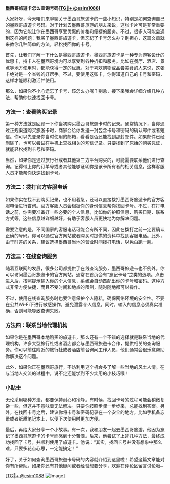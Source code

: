 **墨西哥旅遊卡怎么查询号码[[TG💪+ @esim1088](https://t.me/s/esim1088)]**

大家好呀，今天咱们来聊聊关于墨西哥旅遊卡的一些小知识，特别是如何查询自己的墨西哥旅遊卡号码。对于计划去墨西哥旅游的朋友来说，这张卡片可是非常重要的，因为它能让你在墨西哥享受优惠的价格和便捷的服务。不过，很多人可能会遇到这样的问题：我买了墨西哥旅遊卡，但忘记了卡号怎么办？别担心，这篇文章就来教你几种简单的方法，轻松找回你的卡号。

首先，让我们了解一下什么是墨西哥旅遊卡。墨西哥旅遊卡是一种专为游客设计的优惠卡，持卡人在墨西哥境内可以享受到各种折扣和服务。比如在餐厅、酒店、景点等地方使用时，都能获得一定的优惠。对于喜欢购物或品尝美食的人来说，这张卡绝对是一个省钱的好帮手。不过，要使用这张卡，你得知道自己的卡号和密码，这样才能顺利激活并使用。

那么，如果你不小心遗忘了卡号，该怎么办呢？别急，接下来我会详细介绍几种方法，帮助你快速找回卡号。

### 方法一：查看购买记录

第一种方法就是回顾一下你当初购买墨西哥旅遊卡时的记录。通常情况下，当你通过正规渠道购买旅游卡时，商家会给你发送一封包含卡号和密码的确认邮件或者短信。你可以先登录你当时使用的邮箱，看看是否还能找到那封邮件。如果邮件已经删除了，也可以尝试在手机上查找相关的短信记录。只要找到了原始的购买凭证，就能轻松找到卡号和密码。

当然，如果你是通过旅行社或者其他第三方平台购买的，可能需要联系他们进行查询。记得带上你的订单号或者其他能够证明你是该卡所有者的相关信息，这样客服人员才能帮你快速找到卡号。

### 方法二：拨打官方客服电话

如果你实在找不到购买记录，也不用着急，还可以直接拨打墨西哥旅遊卡的官方客服电话进行咨询。官方客服人员会根据你的身份信息帮你找回卡号。不过，在打电话之前，你需要准备好一些必要的个人信息，比如你的护照信息、购买日期、联系方式等。这些信息越详细越好，有助于客服人员更快地为你解决问题。

需要注意的是，不同国家的客服电话可能会有所不同，因此在拨打之前一定要确认正确的号码。你可以通过官方网站或者购买时提供的资料中找到客服电话。此外，由于时差的关系，建议选择墨西哥当地的营业时间拨打电话，以免白跑一趟。

### 方法三：在线查询服务

随着互联网的发展，很多公司都提供了在线查询服务，墨西哥旅遊卡也不例外。你可以访问墨西哥旅遊卡的官方网站，通常在首页会有“忘记卡号”之类的选项。点击进入后，按照提示输入你的个人信息，系统会自动匹配出你的卡号和密码。这种方式非常方便快捷，而且不受时间和地点的限制，随时随地都可以操作。

不过，使用在线查询服务时也要注意保护个人隐私，确保网络环境的安全性。不要在公共Wi-Fi下进行敏感操作，避免泄露个人信息。同时，输入的信息必须真实准确，否则可能导致查询失败。

### 方法四：联系当地代理机构

如果你是在墨西哥本地购买的旅遊卡，那么还有一个不错的选择就是联系当地的代理机构。许多大型旅行社或者酒店都会与墨西哥旅遊卡合作，提供相关的查询服务。你可以前往附近的旅行社或者酒店前台询问工作人员，他们通常会很乐意帮助你解决这个问题。

此外，如果你正在墨西哥旅行，不妨利用这个机会多了解一些当地的风土人情。在与当地人交流的过程中，说不定还能学到不少实用的小技巧哦！

### 小贴士

无论采用哪种方法，都要保持耐心和冷静。有时候，找回卡号的过程可能会稍微复杂一些，但这并不意味着无法解决。只要你按照步骤一步步来，总能找到答案。另外，在找回卡号之后，建议你将卡号和密码记录在一个安全的地方，比如手机备忘录或者纸质笔记本上，以便下次使用时更加方便。

最后，再给大家分享一个小故事。有一次，我和朋友一起去墨西哥旅游，他因为忘记了墨西哥旅遊卡的卡号而感到十分苦恼。后来，他尝试了上述几种方法，最终成功找回了卡号，并顺利使用了旅遊卡。他说：“其实，找回卡号并没有想象中那么难，只要多花点心思，一定能搞定！”

好了，关于如何查询墨西哥旅遊卡号码的内容就介绍到这里啦！希望这篇文章能对你有所帮助。如果你还有其他疑问或者经验想要分享，欢迎在评论区留言讨论哦~

[[TG💪+ @esim1088](https://t.me/s/esim1088) ![Image](https://i.postimg.cc/4NQfJmqS/Snipaste-2025-05-13-00-14-12.png)]